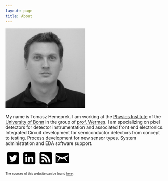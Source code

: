 ```yaml
---
layout: page
title: About
---
```


<img style="width: 50%; margin-left: auto; margin-right: auto" src="/assets/HemperekTomaszBW.jpg">

My name is Tomasz Hemeprek. I am working at the [Physics Institute](http://www.pi.uni-bonn.de/) of the [University of Bonn](http://www.uni-bonn.de/) in the group of [prof. Wermes](http://pixel.physik.uni-bonn.de/). 
I am specializing on pixel detectors for detector instrumentation and associated front end electronics. Integrated Circuit development for semiconductor detectors from concept to testing. Process development for new sensor types. System administration and EDA software support.


<a style="display:inline-block; vertical-align:bottom;" href="https://twitter.com/themperek"><img  style="margin:0 0 0 0;" src="/public/twitter-3-48.png"/></a>
<a style="display:inline-block; vertical-align:bottom;"  href="http://linkedin.com/in/hemperek"><img  style="margin:0 0 0 0;" src="/public/linkedin-3-48.png"/></a>
<a style="display:inline-block; vertical-align:bottom;"  href="{{ site.url }}/atom.xml"><img  style="margin:0 0 0 0;" src="/public/rss-3-48.png"/></a>
<a style="display:inline-block; vertical-align:bottom;" href="http://www.google.com/recaptcha/mailhide/d?k=01ue8EQVOnY7FC_62fB9iv7w==&amp;c=mQZH1l59N9H8W4jb23TydPSB_9ZHRRAHDhv4ZgZMlVE=" onclick="window.open('http://www.google.com/recaptcha/mailhide/d?k\07501ue8EQVOnY7FC_62fB9iv7w\75\75\46c\75mQZH1l59N9H8W4jb23TydPSB_9ZHRRAHDhv4ZgZMlVE\075', '', 'toolbar=0,scrollbars=0,location=0,statusbar=0,menubar=0,resizable=0,width=500,height=300'); return false;" title="Reveal this e-mail address"><img style="margin:0 0 0 0;" src="/public/email-3-48.png"></a>

<sub><sup>The sources of this website can be found [here](https://github.com/themperek/themperek.github.io).</sup></sub>
